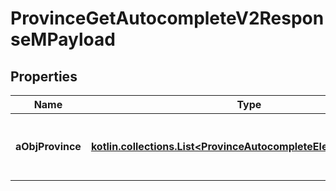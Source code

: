 
# ProvinceGetAutocompleteV2ResponseMPayload

## Properties
Name | Type | Description | Notes
------------ | ------------- | ------------- | -------------
**aObjProvince** | [**kotlin.collections.List&lt;ProvinceAutocompleteElementResponse&gt;**](ProvinceAutocompleteElementResponse.md) | An array of Province autocomplete element response. | 



